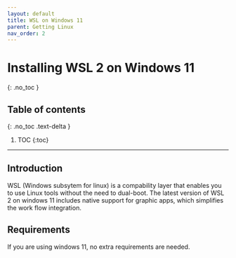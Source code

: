 ```yaml
---
layout: default
title: WSL on Windows 11
parent: Getting Linux
nav_order: 2
---
```


# Installing WSL 2 on Windows 11
{: .no_toc }

## Table of contents
{: .no_toc .text-delta }

1. TOC
{:toc}

---

## Introduction

WSL (Windows subsytem for linux) is a compability layer that enables you to use Linux tools without the need to dual-boot. The latest version of WSL 2 on windows 11 includes native support for graphic apps, which simplifies the work flow integration.

## Requirements

If you are using windows 11, no extra requirements are needed.
